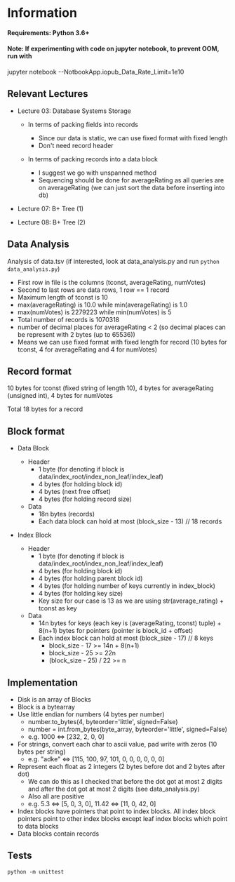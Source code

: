 # Information

#### Requirements: Python 3.6+

#### Note: If experimenting with code on jupyter notebook, to prevent OOM, run with

jupyter notebook --NotbookApp.iopub_Data_Rate_Limit=1e10

## Relevant Lectures

- Lecture 03: Database Systems Storage

  - In terms of packing fields into records

    - Since our data is static, we can use fixed format with fixed length
    - Don't need record header

  - In terms of packing records into a data block

    - I suggest we go with unspanned method
    - Sequencing should be done for averageRating as all queries are on averageRating (we can just sort the data before inserting into db)

- Lecture 07: B+ Tree (1)

- Lecture 08: B+ Tree (2)

## Data Analysis

Analysis of data.tsv (if interested, look at data_analysis.py and run `python data_analysis.py`)

- First row in file is the columns (tconst, averageRating, numVotes)
- Second to last rows are data rows, 1 row == 1 record
- Maximum length of tconst is 10
- max(averageRating) is 10.0 while min(averageRating) is 1.0
- max(numVotes) is 2279223 while min(numVotes) is 5
- Total number of records is 1070318
- number of decimal places for averageRating < 2 (so decimal places can be represent with 2 bytes (up to 65536))
- Means we can use fixed format with fixed length for record (10 bytes for tconst, 4 for averageRating and 4 for numVotes)

## Record format

10 bytes for tconst (fixed string of length 10), 4 bytes for averageRating (unsigned int), 4 bytes for numVotes

Total 18 bytes for a record

## Block format

- Data Block

  - Header
    - 1 byte (for denoting if block is data/index_root/index_non_leaf/index_leaf)
    - 4 bytes (for holding block id)
    - 4 bytes (next free offset)
    - 4 bytes (for holding record size)
  - Data
    - 18n bytes (records)
    - Each data block can hold at most (block_size - 13) // 18 records

- Index Block

  - Header
    - 1 byte (for denoting if block is data/index_root/index_non_leaf/index_leaf)
    - 4 bytes (for holding block id)
    - 4 bytes (for holding parent block id)
    - 4 bytes (for holding number of keys currently in index_block)
    - 4 bytes (for holding key size)
    - Key size for our case is 13 as we are using str(average_rating) + tconst as key
  - Data
    - 14n bytes for keys (each key is (averageRating, tconst) tuple) + 8(n+1) bytes for pointers (pointer is block_id + offset)
    - Each index block can hold at most (block_size - 17) // 8 keys
      - block_size - 17 >= 14n + 8(n+1)
      - block_size - 25 >= 22n
      - (block_size - 25) / 22 >= n

## Implementation

- Disk is an array of Blocks
- Block is a bytearray
- Use little endian for numbers (4 bytes per number)
  - number.to_bytes(4, byteorder='little', signed=False)
  - number = int.from_bytes(byte_array, byteorder='little', signed=False)
  - e.g. 1000 <=> [232, 2, 0, 0]
- For strings, convert each char to ascii value, pad write with zeros (10 bytes per string)
  - e.g. "adke" <=> [115, 100, 97, 101, 0, 0, 0, 0, 0, 0]
- Represent each float as 2 integers (2 bytes before dot and 2 bytes after dot)
  - We can do this as I checked that before the dot got at most 2 digits and after the dot got at most 2 digits (see data_analysis.py)
  - Also all are positive
  - e.g. 5.3 <=> [5, 0, 3, 0], 11.42 <=> [11, 0, 42, 0]
- Index blocks have pointers that point to index blocks. All index block pointers point to other index blocks except leaf index blocks which point to data blocks
- Data blocks contain records

## Tests

`python -m unittest`
